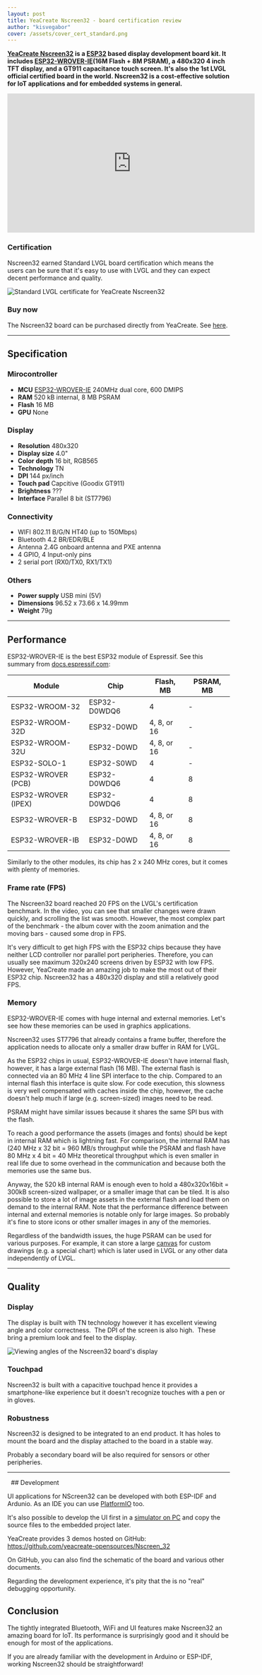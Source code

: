 ```yaml
---
layout: post
title: YeaCreate Nscreen32 - board certification review
author: "kisvegabor"
cover: /assets/cover_cert_standard.png
---
```


**[YeaCreate Nscreen32](https://yeacreate.com/en/product/nscreen32.html) is a [ESP32](https://www.espressif.com/en/products/socs/esp32) based display development board kit.
It includes [ESP32-WROVER-IE](https://www.espressif.com/sites/default/files/documentation/esp32-wrover-e_esp32-wrover-ie_datasheet_en.pdf)(16M Flash + 8M PSRAM), a 480x320 4 inch TFT display, and a GT911 capacitance touch screen. 
It's also the 1st LVGL official certified board in the world. Nscreen32 is a cost-effective solution for IoT applications and for embedded systems in general.**

<iframe width="560" height="315" src="https://www.youtube.com/embed/9lDxJRI9BwM" frameborder="0" allow="accelerometer; autoplay; clipboard-write; encrypted-media; gyroscope; picture-in-picture" allowfullscreen></iframe>

### Certification
Nscreen32 earned Standard LVGL board certification which means the users can be sure that it's easy to use with LVGL and they can expect decent performance and quality.

<img src="https://lvgl.io/assets/images/cert_standard.png" alt="Standard LVGL certificate for YeaCreate Nscreen32">

### Buy now
The Nscreen32 board can be purchased directly from YeaCreate. 
See [here](https://store.yeacreate.com/products/3).

<hr/>

## Specification
### Mirocontroller
- **MCU** [ESP32-WROVER-IE](https://www.espressif.com/sites/default/files/documentation/esp32-wrover-e_esp32-wrover-ie_datasheet_en.pdf) 240MHz dual core, 600 DMIPS
- **RAM** 520 kB internal, 8 MB PSRAM
- **Flash** 16 MB
- **GPU** None

### Display
- **Resolution** 480x320
- **Display size** 4.0"
- **Color depth** 16 bit, RGB565
- **Technology** TN
- **DPI** 144 px/inch
- **Touch pad** Capcitive (Goodix GT911)
- **Brightness** ???
- **Interface** Parallel 8 bit (ST7796)

### Connectivity
- WIFI 802.11 B/G/N HT40 (up to 150Mbps)
- Bluetooth 4.2 BR/EDR/BLE
- Antenna	2.4G onboard antenna and PXE antenna
- 4 GPIO, 4 Input-only pins
- 2 serial port (RX0/TX0, RX1/TX1)

### Others
- **Power supply** USB mini (5V)
- **Dimensions** 96.52 x 73.66 x 14.99mm
- **Weight** 79g

<hr/>

## Performance

ESP32-WROVER-IE is the best ESP32 module of Espressif. See this summary from [docs.espressif.com](https://docs.espressif.com/projects/esp-idf/en/latest/esp32/hw-reference/modules-and-boards.html):
 

| Module 	| Chip	| Flash, MB	| PSRAM, MB |
|---------|-------|-----------|-----------|
|ESP32-WROOM-32|ESP32-D0WDQ6|4|-|
|ESP32-WROOM-32D|ESP32-D0WD|4, 8, or 16|-|
|ESP32-WROOM-32U|ESP32-D0WD|4, 8, or 16|-|
|ESP32-SOLO-1|ESP32-S0WD|4|-|
|ESP32-WROVER (PCB)|ESP32-D0WDQ6|4|8|
|ESP32-WROVER (IPEX)|ESP32-D0WDQ6|4|8|
|ESP32-WROVER-B|ESP32-D0WD|4, 8, or 16|8|
|ESP32-WROVER-IB|ESP32-D0WD|4, 8, or 16|8|

Similarly to the other modules, its chip has 2 x 240 MHz cores, but it comes with plenty of memories.

### Frame rate (FPS)

The Nscreen32 board reached 20 FPS on the LVGL's certification benchmark. In the video, you can see that smaller changes were drawn quickly, and scrolling the list was smooth. 
However, the most complex part of the benchmark - the album cover with the zoom animation and the moving bars - caused some drop in FPS.

It's very difficult to get high FPS with the ESP32 chips because they have neither LCD controller nor parallel port peripheries. Therefore, you can usually see maximum 320x240 screens driven by ESP32 with low FPS. 
However, YeaCreate made an amazing job to make the most out of their ESP32 chip. Nscreen32 has a 480x320 display and still a relatively good FPS.

### Memory

ESP32-WROVER-IE comes with huge internal and external memories. Let's see how these memories can be used in graphics applications.

Nscreen32 uses ST7796 that already contains a frame buffer, therefore the application needs to allocate only a smaller draw buffer in RAM for LVGL. 

As the ESP32 chips in usual, ESP32-WROVER-IE doesn't have internal flash, however, it has a large external flash (16 MB). The external flash is connected via an 80 MHz 4 line SPI interface to the chip. Compared to an internal flash this interface is quite slow. 
For code execution, this slowness is very well compensated with caches inside the chip, however, the cache doesn't help much if large (e.g. screen-sized) images need to be read. 

PSRAM might have similar issues because it shares the same SPI bus with the flash.

To reach a good performance the assets (images and fonts) should be kept in internal RAM which is lightning fast. 
For comparison, the internal RAM has (240 MHz x 32 bit = 960 MB/s throughput while the PSRAM and flash have 80 MHz x 4 bit = 40 MHz theoretical throughput which is even smaller in real life due to some overhead in the communication and because both the memories use the same bus. 

Anyway, the 520 kB internal RAM is enough even to hold a 480x320x16bit = 300kB screen-sized wallpaper, or a smaller image that can be tiled. 
It is also possible to store a lot of image assets in the external flash and load them on demand to the internal RAM.
Note that the performance difference between internal and external memories is notable only for large images. So probably it's fine to store icons or other smaller images in any of the memories.

Regardless of the bandwidth issues, the huge PSRAM can be used for various purposes. 
For example, it can store a large [canvas](https://docs.lvgl.io/latest/en/html/widgets/canvas.html) for custom drawings (e.g. a special chart) which is later used in LVGL or any other data independently of LVGL.
 
<hr/>

## Quality
### Display
The display is built with TN technology however it has excellent viewing angle and color correctness.  The DPI of the screen is also high.  These bring a premium look and feel to the display.

![Viewing angles of the Nscreen32 board's display](/assets/cert_nscreen32/display.jpg)

### Touchpad
Nscreen32 is built with a capacitive touchpad hence it provides a smartphone-like experience but it doesn't recognize touches with a pen or in gloves.

### Robustness
Nscreen32 is designed to be integrated to an end product. It has holes to mount the board and the display attached to the board in a stable way. 

Probably a secondary board will be also required for sensors or other peripheries.

<hr/>
 
## Development

UI applications for NScreen32 can be developed with both ESP-IDF and Ardunio. As an IDE you can use [PlatformIO](https://platformio.org/) too.

It's also possible to develop the UI first in a [simulator on PC](https://docs.lvgl.io/latest/en/html/get-started/pc-simulator.html) and copy the source files to the embedded project later. 

YeaCreate provides 3 demos hosted on GitHub: https://github.com/yeacreate-opensources/Nscreen_32

On GitHub, you can also find the schematic of the board and various other documents. 

Regarding the development experience, it's pity that the is no "real" debugging opportunity. 

## Conclusion

The tightly integrated Bluetooth, WiFi and UI features make Nscreen32 an amazing board for IoT. 
Its performance is surprisingly good and it should be enough for most of the applications.

If you are already familiar with the development in Arduino or ESP-IDF, working Nscreen32 should be straightforward!


